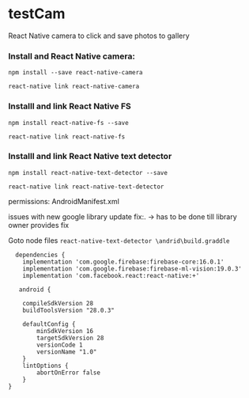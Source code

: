 # testCam
React Native camera to click and save photos to gallery



### Install and React Native camera:

 ` npm install --save react-native-camera `

` react-native link react-native-camera `

### Installl and link React Native FS

  ` npm install react-native-fs --save `

  ` react-native link react-native-fs `

### Installl and link React Native text detector

`npm install react-native-text-detector --save `

`react-native link react-native-text-detector `

permissions: AndroidManifest.xml

issues with new google library update fix:. -> has to be done till library owner provides fix

Goto node files ` react-native-text-detector \andrid\build.graddle `

```
  dependencies {
    implementation 'com.google.firebase:firebase-core:16.0.1'
    implementation 'com.google.firebase:firebase-ml-vision:19.0.3'
    implementation 'com.facebook.react:react-native:+'

   android {

    compileSdkVersion 28
    buildToolsVersion "28.0.3"

    defaultConfig {
        minSdkVersion 16
        targetSdkVersion 28
        versionCode 1
        versionName "1.0"
    }
    lintOptions {
        abortOnError false
    }
}

```
